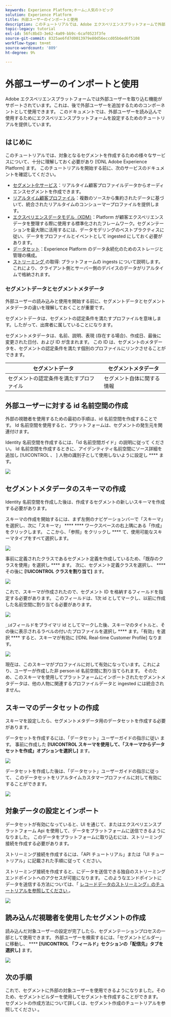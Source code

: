 ```yaml
---
keywords: Experience Platform;ホーム;人気のトピック
solution: Experience Platform
title: 外部ユーザーのインポートと使用
description: このチュートリアルでは、Adobe エクスペリエンスプラットフォームで外部ユーザーを使用する方法について説明します。
topic-legacy: tutorial
exl-id: 56fc8bd3-3e62-4a09-bb9c-6caf0523f3fe
source-git-commit: 8325ae6fd7d0013979e80d56eccd05b6ed6f5108
workflow-type: tm+mt
source-wordcount: '809'
ht-degree: 9%

---
```


# 外部ユーザーのインポートと使用

Adobe エクスペリエンスプラットフォームでは外部ユーザーを取り込む機能がサポートされています。これは、後で外部ユーザーを追加するためのコンポーネントとして使用できます。 このドキュメントでは、外部ユーザーを読み込んで使用するためにエクスペリエンスプラットフォームを設定するためのチュートリアルを提供しています。

## はじめに

このチュートリアルでは、対象となるセグメントを作成するための様々なサービスについて、十分に理解しておく必要があり [!DNL Adobe Experience Platform] ます。 このチュートリアルを開始する前に、次のサービスのドキュメントを確認してください。

- [ セグメント化サービス](../home.md)：リアルタイム顧客プロファイルデータからオーディエンスセグメントを作成できます。
- [リアルタイム顧客プロファイル](../../profile/home.md)：複数のソースから集約されたデータに基づいて、統合されたリアルタイムのコンシューマープロファイルを提供します。
- [エクスペリエンスデータモデル（XDM）](../../xdm/home.md)：Platform が顧客エクスペリエンスデータを整理する際に使用する標準化されたフレームワーク。セグメンテーションを最大限に活用するには、データモデリングのベストプラクティスに従い、データをプロファイルとイベントとして ingested にしておく必要が [ ](../../xdm/schema/best-practices.md) あります。
- [データセット](../../catalog/datasets/overview.md)：Experience Platform のデータ永続化のためのストレージと管理の構成。
- [ストリーミング ](../../ingestion/streaming-ingestion/overview.md) の取得: プラットフォームの ingests について説明します。これにより、クライアント側とサーバー側のデバイスのデータがリアルタイムで格納されます。

### セグメントデータとセグメントメタデータ

外部ユーザーの読み込みと使用を開始する前に、セグメントデータとセグメントメタデータの違いを理解しておくことが重要です。

セグメントデータは、セグメントの認定条件を満たすプロファイルを意味します。したがって、出席者に属していることになります。

セグメントメタデータは、名前、説明、表現 (存在する場合)、作成日、最後に変更された日付、および ID が含まれます。 この ID は、セグメントのメタデータを、セグメントの認定条件を満たす個別のプロファイルにリンクさせることができます。

| セグメントデータ | セグメントメタデータ |
| ------------ | ---------------- |
| セグメントの認定条件を満たすプロファイル | セグメント自体に関する情報 |

## 外部ユーザーに対する id 名前空間の作成

外部の視聴者を使用するための最初の手順は、id 名前空間を作成することです。 Id 名前空間を使用すると、プラットフォームは、セグメントの発生元を関連付けます。

Identity 名前空間を作成するには、「id 名前空間ガイド」の説明に従って [ ](../../identity-service/namespaces.md#manage-namespaces) ください。 Id 名前空間を作成するときに、アイデンティティ名前空間にソース詳細を追加し [!UICONTROL  、 ] 人物の識別子として使用しないように設定し **** ます。

![](../images/tutorials/external-audiences/identity-namespace-info.png)

## セグメントメタデータのスキーマの作成

Identity 名前空間を作成した後は、作成するセグメントの新しいスキーマを作成する必要があります。

スキーマの作成を開始するには、まず左側のナビゲーションバーで「スキーマ」を選択し、次に「スキーマ」 **** **** ワークスペースの右上隅にある「作成」をクリックします。 ここから、「参照」をクリックし **** て、使用可能なスキーマタイプをすべて選択します。

![](../images/tutorials/external-audiences/create-schema-browse.png)

事前に定義されたクラスであるセグメント定義を作成しているため、「既存のクラスを使用」を選択し **** ます。 次に、セグメント定義クラスを選択し、 **** その後に **[!UICONTROL クラスを割り当て]** ます。

![](../images/tutorials/external-audiences/assign-class.png)

これで、スキーマが作成されたので、セグメント ID を格納するフィールドを指定する必要があります。 このフィールドは、1次 id としてマークし、以前に作成した名前空間に割り当てる必要があります。

![](../images/tutorials/external-audiences/mark-primary-identifier.png)

`_id`フィールドをプライマリ id としてマークした後、スキーマのタイトルと、その後に表示されるラベルの付いたプロファイルを選択し **** ます。「有効」を選択 **** すると、スキーマが有効に [!DNL Real-time Customer Profile] なります。

![](../images/tutorials/external-audiences/schema-profile.png)

現在は、このスキーマがプロファイルに対して有効になっています。これにより、ユーザーが作成した非 person id 名前空間に割り当てられます。 そのため、このスキーマを使用してプラットフォームにインポートされたセグメントメタデータは、他の人物に関連するプロファイルデータと ingested には統合されません。

## スキーマのデータセットの作成

スキーマを設定したら、セグメントメタデータ用のデータセットを作成する必要があります。

データセットを作成するには、「データセット」ユーザーガイドの指示に従い [ ](../../catalog/datasets/user-guide.md#create) ます。 事前に作成した **[!UICONTROL スキーマを使用して、「スキーマからデータセットを作成」オプションを選択し]** ます。

![](../images/tutorials/external-audiences/select-schema.png)

データセットを作成した後は、「データセット」ユーザーガイドの指示に従って、 [ ](../../catalog/datasets/user-guide.md#enable-profile) このデータセットをリアルタイムカスタマープロファイルに対して有効にすることができます。

![](../images/tutorials/external-audiences/dataset-profile.png)

## 対象データの設定とインポート

データセットが有効になっていると、UI を通じて、またはエクスペリエンスプラットフォーム Api を使用して、データをプラットフォームに送信できるようになりました。 このデータをプラットフォームに取り込むには、ストリーミング接続を作成する必要があります。

ストリーミング接続を作成するには、「API チュートリアル」または「UI チュートリアル」に記載された手順に従って [ ](../../sources/tutorials/api/create/streaming/http.md) [ ](../../sources/tutorials/ui/create/streaming/http.md) ください。

ストリーミング接続を作成すると、にデータを送信できる独自のストリーミングエンドポイントへのアクセスが可能になります。 このようなエンドポイントにデータを送信する方法については、「 [ レコードデータのストリーミング」のチュートリアルを参照してください ](../../ingestion/tutorials/streaming-record-data.md#ingest-data) 。

![](../images/tutorials/external-audiences/get-streaming-endpoint.png)

## 読み込んだ視聴者を使用したセグメントの作成

読み込んだ対象ユーザーの設定が完了したら、セグメンテーションプロセスの一部として使用できます。 外部ユーザーを検索するには、「セグメントビルダー」に移動し、 **** **[!UICONTROL 「フィールド」セクションの「配信先」タブを選択し]** ます。

![](../images/tutorials/external-audiences/external-audiences.png)

## 次の手順

これで、セグメントに外部の対象ユーザーを使用できるようになりました。そのため、セグメントビルダーを使用してセグメントを作成することができます。 セグメントの作成方法について詳しくは、セグメント作成のチュートリアルを参照してください [ ](./create-a-segment.md) 。
